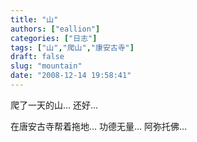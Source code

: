 ```yaml
---
title: "山"
authors: ["eallion"]
categories: ["日志"]
tags: ["山","爬山","康安古寺"]
draft: false
slug: "mountain"
date: "2008-12-14 19:58:41"
---
```


爬了一天的山...
还好...

在唐安古寺帮着拖地...
功德无量...
阿弥托佛...
